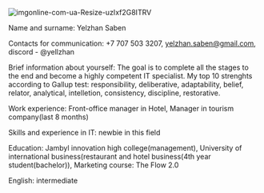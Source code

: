 ![imgonline-com-ua-Resize-uzIxf2G8ITRV](https://user-images.githubusercontent.com/118495662/206890601-0f54f542-e641-41e6-bd9f-b8659486d001.jpg)

Name and surname: Yelzhan Saben

Contacts for communication: +7 707 503 3207, yelzhan.saben@gmail.com, discord - @yellzhan

Brief information about yourself: The goal is to complete all the stages to the end and become a highly competent IT specialist. My top 10 strenghts according to Gallup test: responsibility, deliberative, adaptability, belief, relator, analytical, intelletion, consistency, discipline, restorative.

Work experience: Front-office manager in Hotel, Manager in tourism company(last 8 months)

Skills and experience in IT: newbie in this field 

Education: Jambyl innovation high college(management), University of international business(restaurant and hotel business(4th year student(bachelor)), Marketing course: The Flow 2.0

English: intermediate
